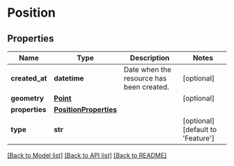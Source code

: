# Position

## Properties
Name | Type | Description | Notes
------------ | ------------- | ------------- | -------------
**created_at** | **datetime** | Date when the resource has been created. | [optional] 
**geometry** | [**Point**](Point.md) |  | [optional] 
**properties** | [**PositionProperties**](PositionProperties.md) |  | 
**type** | **str** |  | [optional] [default to 'Feature']

[[Back to Model list]](../../README.md#documentation-for-models) [[Back to API list]](../../README.md#documentation-for-api-endpoints) [[Back to README]](../../README.md)


